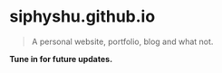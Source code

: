 # siphyshu.github.io


> A personal website, portfolio, blog and what not.   


**Tune in for future updates.**
